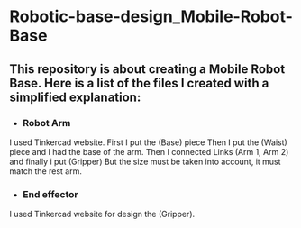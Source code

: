 # Robotic-base-design_Mobile-Robot-Base
## This repository is about creating a Mobile Robot Base. Here is a list of the files I created with a simplified explanation:

* ### Robot Arm 

I used Tinkercad website. First I put the (Base) piece Then I put the (Waist) piece and I had the base of the arm. Then I connected Links (Arm 1, Arm 2) and finally i put (Gripper) But the size must be taken into account, it must match the rest arm.

* ### End effector 

I used Tinkercad website for design the (Gripper).
